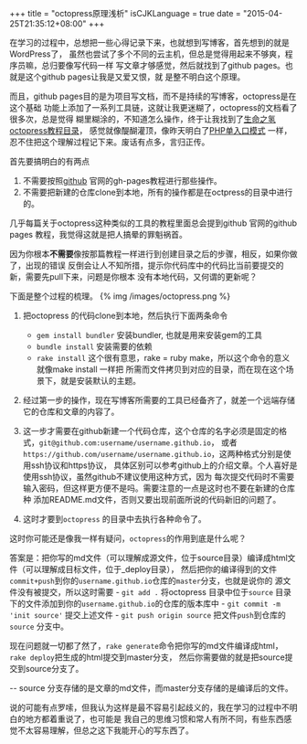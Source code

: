 +++
title  = "octopress原理浅析"
isCJKLanguage = true
date = "2015-04-25T21:35:12+08:00"
+++

在学习的过程中，总想把一些心得记录下来，也就想到写博客，首先想到的就是WordPress了，
虽然也尝试了多个不同的云主机，但总是觉得用起来不够爽，程序员嘛，总归要像写代码一样
写文章才够感觉，然后就找到了github pages。也就是这个github pages让我是又爱又恨，就
是整不明白这个原理。

而且，github pages目的是为项目写文档，而不是持续的写博客，octopress是在这个基础
功能上添加了一系列工具链，这就让我更迷糊了，octopress的文档看了很多次，总是觉得
糊里糊涂的，不知道怎么操作，终于让我找到了[生命之氢 octopress教程目录](http://shengmingzhiqing.com/blog/octopress-tutorials-toc.html/)，
感觉就像醍醐灌顶，像昨天明白了[PHP单入口模式](http://unixera.com/blog/20150425/phpdan-ru-kou-mo-shi.html)
一样，忍不住把这个理解过程记下来。废话有点多，言归正传。

首先要搞明白的有两点

1. 不需要按照[github](https://github.com) 官网的gh-pages教程进行那些操作。
2. 不需要把新建的仓库clone到本地，所有的操作都是在octpress的目录中进行的。

几乎每篇关于octopress这种类似的工具的教程里面总会提到github 官网的github pages
教程，我觉得这就是把人搞晕的罪魁祸首。

因为你根本**不需要**像按那篇教程一样进行到创建目录之后的步骤，相反，如果你做了，出现的错误
反倒会让人不知所措，提示你代码库中的代码比当前要提交的新，需要先pull下来，问题是你根本
没有本地代码，又何谓的更新呢？

下面是整个过程的梳理。
{% img /images/octopress.png %}

1. 把octopress 的代码clone到本地，然后执行下面两条命令
    - `gem install bundler` 安装bundler, 也就是用来安装gem的工具
    - `bundle install` 安装需要的依赖
    - `rake install` 这个很有意思，rake = ruby make，所以这个命令的意义就像make install 一样把
        所需而文件拷贝到对应的目录，而在现在这个场景下，就是安装默认的主题。

2. 经过第一步的操作，现在写博客所需要的工具已经备齐了，就差一个远端存储它的仓库和文章的内容了。

3. 这一步才需要在github新建一个代码仓库，这个仓库的名字必须是固定的格式，`git@github.com:username/username.github.io`，
或者`https://github.com/username/username.github.io`，这两种格式分别是使用ssh协议和https协议，
具体区别可以参考github上的介绍文章。个人喜好是使用ssh协议，虽然github不建议使用这种方式，因为
每次提交代码时不需要输入密码，但这样更方便不是吗。需要注意的一点是这时也不要在新建的仓库种
添加README.md文件，否则又要出现前面所说的代码新旧的问题了。

4. 这时才要到`octopress` 的目录中去执行各种命令了。

这时你可能还是像我一样有疑问，`octopress`的作用到底是什么呢？

答案是：把你写的md文件（可以理解成源文件，位于source目录）编译成html文件（可以理解成目标文件，位于_deploy目录），
然后把你的编译得到的文件`commit+push`到你的`username.github.io`仓库的`master`分支，也就是说你的
源文件没有被提交，所以这时需要
    - `git add .` 将octopress 目录中位于`source` 目录下的文件添加到你的`username.github.io`的仓库的版本库中
    - `git commit -m 'init source'` 提交上述文件
    - `git push origin source` 把文件`push`到仓库的`source` 分支中。

现在问题就一切都了然了，`rake generate`命令把你写的md文件编译成html，`rake deploy`把生成的html提交到master分支，
然后你需要做的就是把source提交到source分支了。

-- source 分支存储的是文章的md文件，而master分支存储的是编译后的文件。

说的可能有点罗嗦，但我认为这样是最不容易引起歧义的，我在学习的过程中不明白的地方都着重说了，也可能是
我自己的思维习惯和常人有所不同，有些东西感觉不太容易理解，但总之这下我能开心的写东西了。

